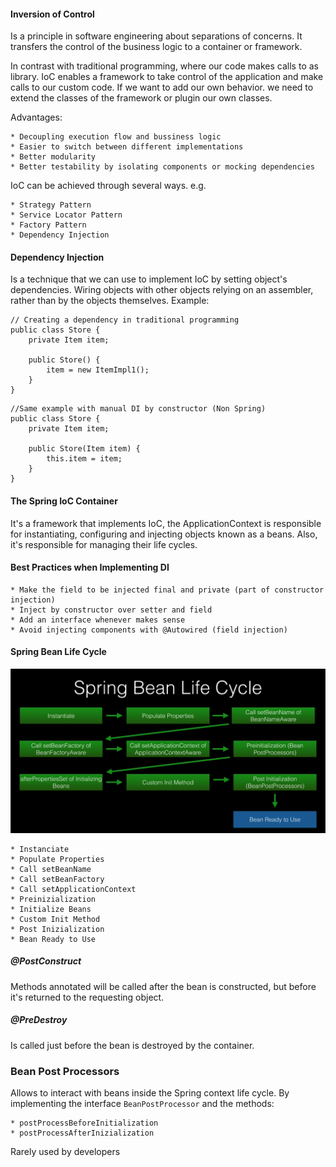 #### Inversion of Control

Is a principle in software engineering about separations of concerns. It transfers the control of the business logic 
to a container or framework.

In contrast with traditional programming, where our code makes calls to as library. IoC enables a framework to take control 
of the application and make calls to our custom code. If we want to add our own behavior. we need to extend the classes 
of the framework or plugin our own classes.

Advantages:

    * Decoupling execution flow and bussiness logic
    * Easier to switch between different implementations
    * Better modularity
    * Better testability by isolating components or mocking dependencies

IoC can be achieved through several ways. e.g.

    * Strategy Pattern
    * Service Locator Pattern
    * Factory Pattern
    * Dependency Injection

#### Dependency Injection

Is a technique that we can use to implement IoC by setting object's dependencies. Wiring objects with other objects relying on an 
assembler, rather than by the objects themselves. Example:

```
// Creating a dependency in traditional programming 
public class Store {
    private Item item;
 
    public Store() {
        item = new ItemImpl1();    
    }
} 
```
```
//Same example with manual DI by constructor (Non Spring)
public class Store {
    private Item item;
    
    public Store(Item item) {
        this.item = item;
    }
}
```

#### The Spring IoC Container

It's a framework that implements IoC, the ApplicationContext is responsible for instantiating, configuring and injecting
objects known as a beans. Also, it's responsible for managing their life cycles.   


#### Best Practices when Implementing DI

    * Make the field to be injected final and private (part of constructor injection)
    * Inject by constructor over setter and field
    * Add an interface whenever makes sense
    * Avoid injecting components with @Autowired (field injection)
    
#### Spring Bean Life Cycle

![Bean Life Cycle](SpringLifeCycle.png "Spring Bean Life Cycle")

    * Instanciate
    * Populate Properties
    * Call setBeanName
    * Call setBeanFactory 
    * Call setApplicationContext
    * Preinizialization
    * Initialize Beans
    * Custom Init Method
    * Post Inizialization
    * Bean Ready to Use

##### @PostConstruct
Methods annotated will be called after the bean is constructed, but before it's returned to the requesting object. 

##### @PreDestroy    
Is called just before the bean is destroyed by the container.

### Bean Post Processors
Allows to interact with beans inside the Spring context life cycle. By implementing the interface `BeanPostProcessor`
and the methods:

    * postProcessBeforeInitialization 
    * postProcessAfterInizialization

Rarely used by developers